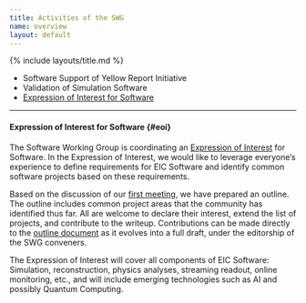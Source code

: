 ```yaml
---
title: Activities of the SWG
name: overview
layout: default
---
```


{% include layouts/title.md %}

* Software Support of Yellow Report Initiative
* Validation of Simulation Software 
* [Expression of Interest for Software](#eoi)

---

#### Expression of Interest for Software {#eoi}

The Software Working Group is coordinating an [Expression of
Interest](https://www.bnl.gov/eic/EOI.php) for Software. In the
Expression of Interest, we would like to leverage everyone’s
experience to define requirements for EIC Software and identify common
software projects based on these requirements.

Based on the discussion of our [first
meeting](https://indico.bnl.gov/event/9170/), we have prepared an
outline. The outline includes common project areas that the community
has identified thus far. All are welcome to declare their interest,
extend the list of projects, and contribute to the
writeup. Contributions can be made directly to the [outline
document](https://docs.google.com/document/d/1nqs2rTH4K8oM9KTpkWfyxOQReRXWnTNfmyuQu-VHbSo/edit?usp=sharing)
as it evolves into a full draft, under the editorship of the SWG
conveners.

The Expression of Interest will cover all components of EIC Software:
Simulation, reconstruction, physics analyses, streaming readout,
online monitoring, etc., and will include emerging technologies such
as AI and possibly Quantum Computing.